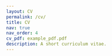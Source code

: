 ```yaml
---
layout: CV
permalink: /cv/
title: CV
nav: true
nav_order: 4
cv_pdf: example_pdf.pdf
description: A short curriculum vitae.
---
```

